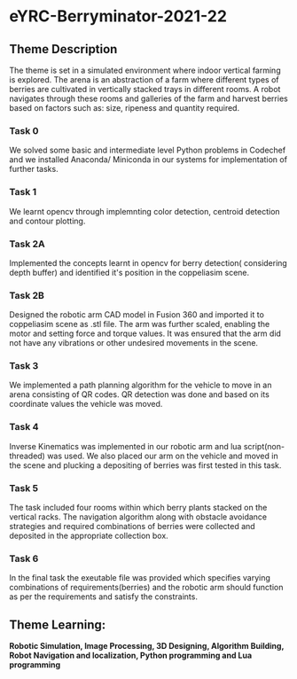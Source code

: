 # eYRC-Berryminator-2021-22

## Theme Description

The theme is set in a simulated environment where indoor vertical farming is explored. The arena is an abstraction of a farm where different types of berries are cultivated in vertically stacked trays in different rooms. A robot navigates through these rooms and galleries of the farm and harvest berries based on factors such as: size, ripeness and quantity required.

### Task 0 
We solved some basic and intermediate level Python problems in Codechef and we installed Anaconda/ Miniconda in our systems for implementation of further tasks.
### Task 1 
We learnt opencv through implemnting color detection, centroid detection and contour plotting.
### Task 2A 
Implemented the concepts learnt in opencv for berry detection( considering depth buffer) and identified it's position in the coppeliasim scene.
### Task 2B
Designed the robotic arm CAD model in Fusion 360 and imported it to coppeliasim scene as .stl file. The arm was further scaled, enabling the motor and setting force and torque values. It was ensured that the arm did not have any vibrations or other undesired movements in the scene.
### Task 3
We implemented a path planning algorithm for the vehicle to move in an arena consisting of QR codes. QR detection was done and based on its coordinate values the vehicle was moved.
### Task 4
Inverse Kinematics was implemented in our robotic arm and lua script(non-threaded) was used. We also placed our arm on the vehicle and moved in the scene and plucking a depositing of berries was first tested in this task.  
### Task 5
The task included four rooms within which berry plants stacked on the vertical racks. The navigation algorithm along with obstacle avoidance strategies and required combinations of berries were collected and deposited in the appropriate collection box.
### Task 6
In the final task the exeutable file was provided which specifies varying combinations of requirements(berries) and the robotic arm should function as per the requirements and satisfy the constraints.
## Theme Learning:

**Robotic Simulation, Image Processing, 3D Designing, Algorithm Building, Robot Navigation and localization, Python programming and Lua programming**
